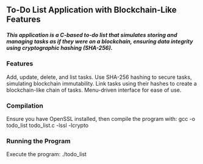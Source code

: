 ## To-Do List Application with Blockchain-Like Features
##### This application is a C-based to-do list that simulates storing and managing tasks as if they were on a blockchain, ensuring data integrity using cryptographic hashing (SHA-256).

### Features
Add, update, delete, and list tasks.
Use SHA-256 hashing to secure tasks, simulating blockchain immutability.
Link tasks using their hashes to create a blockchain-like chain of tasks.
Menu-driven interface for ease of use.

### Compilation
Ensure you have OpenSSL installed, then compile the program with:
gcc -o todo_list todo_list.c -lssl -lcrypto


### Running the Program
Execute the program:
./todo_list